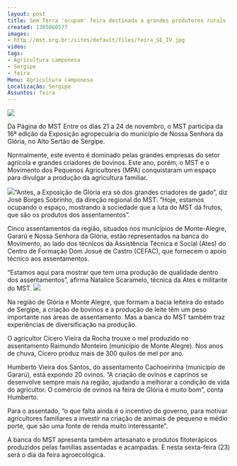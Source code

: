 ```yaml
---
layout: post
title: Sem Terra 'ocupam' feira destinada a grandes produtores rurais
created: 1385060577
images:
- http://mst.org.br:/sites/default/files/feira_SE_IV.jpg
video: 
tags:
- Agricultura camponesa
- Sergipe
- feira
Menu: Agricultura camponesa
Localização: Sergipe
Assuntos: feira
---
```



![](/sites/default/files/feira_SE_IV.jpg)

Da Página do MST
 Entre os dias 21 a 24 de novembro, o MST participa da 16ª edição da Exposição agropecuária do município de Nossa Senhora da Glória, no Alto Sertão de Sergipe. 

Normalmente, este evento é dominado pelas grandes empresas do setor agrícola e grandes criadores de bovinos. Este ano, porém, o MST e o Movimento dos Pequenos Agricultores (MPA) conquistaram um espaço para divulgar a produção da agricultura familiar. 

![](/sites/default/files/feira_SE_II%21.jpg)“Antes, a Exposição de Glória era só dos grandes criadores de gado”, diz José Borges Sobrinho, da direção regional do MST. “Hoje, estamos ocupando o espaço, mostrando à sociedade que a luta do MST dá frutos, que são os produtos dos assentamentos”. 

Cinco assentamentos da região, situados nos municípios de Monte-Alegre, Gararú e Nossa Senhora da Glória, estão representados na banca do Movimento, ao lado dos técnicos da Assistência Técnica e Social (Ates) do Centro de Formação Dom Josué de Castro (CEFAC), que fornecem o apoio técnico aos assentamentos. 

“Estamos aqui para mostrar que tem uma produção de qualidade dentro dos assentamentos”, afirma Natalice Scaramelo, técnica da Ates e militante do MST.
![](/sites/default/files/feirs_SE%21.jpg) 

Na região de Glória e Monte Alegre, que formam a bacia leiteira do estado de Sergipe, a criação de bovinos e a produção de leite têm um peso importante nas áreas de assentamento. Mas a banca do MST também traz experiências de diversificação na produção. 

O agricultor Cícero Vieira da Rocha trouxe o mel produzido no assentamento Raimundo Monteiro (município de Monte Alegre). Nos anos de chuva, Cícero produz mais de 300 quilos de mel por ano. 

Humberto Vieira dos Santos, do assentamento Cachoeirinha (município de Gararú), está expondo 20 ovinos. “A criação de ovinos e caprinos se desenvolve sempre mais na região, ajudando a melhorar a condição de vida do agricultor. O comércio de ovinos na feira de Glória é muito bom”, conta Humberto. 

Para o assentado, “o que falta ainda é o incentivo do governo, para motivar agricultores familiares a investir na criação de animais de pequeno e médio porte, que são uma fonte de renda muito interessante”. 

A banca do MST apresenta também artesanato e produtos fitoterápicos produzidos pelas famílias assentadas e acampadas. E nesta sexta-feira (23) será o dia da feira agroecológica.
